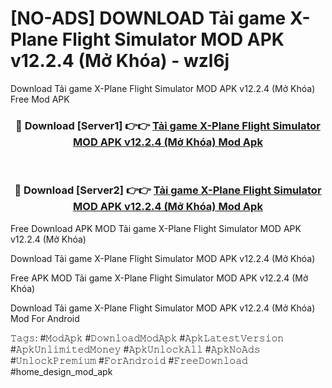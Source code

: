 # [NO-ADS] DOWNLOAD Tải game X-Plane Flight Simulator MOD APK v12.2.4 (Mở Khóa) - wzl6j
Download Tải game X-Plane Flight Simulator MOD APK v12.2.4 (Mở Khóa) Free Mod APK

<div align="center">
<h3>🔴 Download [Server1] 👉👉 <a href="https://apk-comot.site?title=Tải_game_X-Plane_Flight_Simulator_MOD_APK_v12.2.4_(Mở_Khóa)">Tải game X-Plane Flight Simulator MOD APK v12.2.4 (Mở Khóa) Mod Apk</a></h3><br>

<h3>🔴 Download [Server2] 👉👉 <a href="https://apk-comot.site?title=Tải_game_X-Plane_Flight_Simulator_MOD_APK_v12.2.4_(Mở_Khóa)">Tải game X-Plane Flight Simulator MOD APK v12.2.4 (Mở Khóa) Mod Apk</a></h3>
</div>


Free Download APK MOD Tải game X-Plane Flight Simulator MOD APK v12.2.4 (Mở Khóa)

Download Tải game X-Plane Flight Simulator MOD APK v12.2.4 (Mở Khóa) 

Free APK MOD Tải game X-Plane Flight Simulator MOD APK v12.2.4 (Mở Khóa) 

Download Tải game X-Plane Flight Simulator MOD APK v12.2.4 (Mở Khóa) Mod For Android

𝚃𝚊𝚐𝚜: #𝙼𝚘𝚍𝙰𝚙𝚔 #𝙳𝚘𝚠𝚗𝚕𝚘𝚊𝚍𝙼𝚘𝚍𝙰𝚙𝚔 #𝙰𝚙𝚔𝙻𝚊𝚝𝚎𝚜𝚝𝚅𝚎𝚛𝚜𝚒𝚘𝚗 #𝙰𝚙𝚔𝚄𝚗𝚕𝚒𝚖𝚒𝚝𝚎𝚍𝙼𝚘𝚗𝚎𝚢 #𝙰𝚙𝚔𝚄𝚗𝚕𝚘𝚌𝚔𝙰𝚕𝚕 #𝙰𝚙𝚔𝙽𝚘𝙰𝚍𝚜 #𝚄𝚗𝚕𝚘𝚌𝚔𝙿𝚛𝚎𝚖𝚒𝚞𝚖 #𝙵𝚘𝚛𝙰𝚗𝚍𝚛𝚘𝚒𝚍 #𝙵𝚛𝚎𝚎𝙳𝚘𝚠𝚗𝚕𝚘𝚊𝚍 #home_design_mod_apk